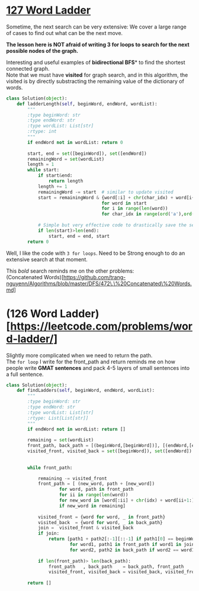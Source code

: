 # [127 Word Ladder](https://leetcode.com/problems/word-ladder/)


Sometime, the next search can be very extensive: We cover a large range of cases to find out what can be the next move.

**The lesson here is NOT afraid of writing 3 for loops to search for the next possible nodes of the graph.**

Interesting and useful examples of **bidirectional BFS*** to find the shortest connected graph.   
Note that we must have **visited** for graph search, and in this algorithm, the visited is by directly substracting the remaining value of the dictionary of words.   

```python
class Solution(object):
    def ladderLength(self, beginWord, endWord, wordList):
        """
        :type beginWord: str
        :type endWord: str
        :type wordList: List[str]
        :rtype: int
        """
        if endWord not in wordList: return 0
        
        start, end = set([beginWord]), set([endWord])
        remainingWord = set(wordList)
        length = 1
        while start:
            if start&end:
                return length
            length += 1
            remainingWord -= start  # similar to update visited
            start = remainingWord & {word[:i] + chr(char_idx) + word[i+1:]
                                    for word in start 
                                    for i in range(len(word)) 
                                    for char_idx in range(ord('a'),ord('z')+1)}
                                    
            # Simple but very effective code to drastically save the searching time with bidirectional BFS
            if len(start)>len(end):
                start, end = end, start
        return 0

```

Well, I like the code with `3 for loops`. Need to be Strong enough to do an extensive search at that moment.

This *bold* search reminds me on the other problems:   
(Concatenated Words)[https://github.com/trang-nguyenn/Algorithms/blob/master/DFS/472\.\%20Concatenated\%20Words.md]



# (126 Word Ladder)[https://leetcode.com/problems/word-ladder/]

Slightly more complicated when we need to return the path.   
The `for loop` I write for the front_path and return reminds me on how people write **GMAT sentences** and pack 4-5 layers of small sentences into a full sentence.

```python
class Solution(object):
    def findLadders(self, beginWord, endWord, wordList):
        """
        :type beginWord: str
        :type endWord: str
        :type wordList: List[str]
        :rtype: List[List[str]]
        """
        if endWord not in wordList: return []
        
        remaining = set(wordList)
        front_path, back_path = [(beginWord,[beginWord])], [(endWord,[endWord])]
        visited_front, visited_back = set([beginWord]), set([endWord])
      
        
        while front_path:

            remaining -= visited_front
            front_path = [ (new_word, path + [new_word])
                    for word, path in front_path
                    for ii in range(len(word))
                    for new_word in [word[:ii] + chr(idx) + word[ii+1:] for idx in range(ord('a'), ord('z')+1)]
                    if new_word in remaining]
            
            visited_front = {word for word, _ in front_path}
            visited_back  = {word for word, _ in back_path}
            join =  visited_front & visited_back
            if join:
                return [path1 + path2[:-1][::-1] if path1[0] == beginWord else path2 + path1[:-1][::-1]
                        for word1, path1 in front_path if word1 in join
                        for word2, path2 in back_path if word2 == word1]
            
            if len(front_path)> len(back_path):
                front_path   , back_path    = back_path, front_path
                visited_front, visited_back = visited_back, visited_front
        
        return []
```
